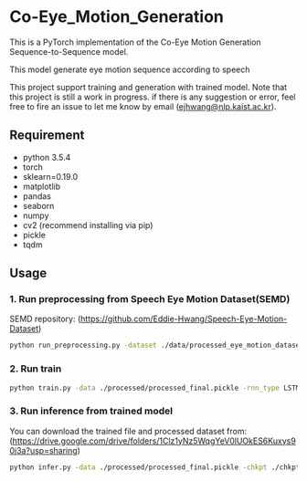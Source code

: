 # Co-Eye_Motion_Generation
This is a PyTorch implementation of the Co-Eye Motion Generation Sequence-to-Sequence model.

This model generate eye motion sequence according to speech

This project support training and generation with trained model. Note that this project is still a work in progress.
if there is any suggestion or error, feel free to fire an issue to let me know by email ([ejhwang@nlp.kaist.ac.kr](mailto:ejhwang@nlp.kaist.ac.kr)).

## Requirement
- python 3.5.4
- torch
- sklearn=0.19.0
- matplotlib
- pandas
- seaborn
- numpy
- cv2 (recommend installing via pip)
- pickle
- tqdm

## Usage

### 1. Run preprocessing from Speech Eye Motion Dataset(SEMD)
SEMD repository: (https://github.com/Eddie-Hwang/Speech-Eye-Motion-Dataset)
```bash
python run_preprocessing.py -dataset ./data/processed_eye_motion_dataset_pca_7.pickle -pretrained_emb ./data/glove.6B.300d.txt -data_size -1 -processed_path ./processed
```

### 2. Run train 
```bash
python train.py -data ./processed/processed_final.pickle -rnn_type LSTM -hidden 200 -n_layers 2 -dropout 0.1 -lr 0.0001 -beta 1.0 -chkpt ./chkpt -save_mode best
```

### 3. Run inference from trained model
You can download the trained file and processed dataset from: (https://drive.google.com/drive/folders/1Clz1yNz5WqgYeV0lUOkES6Kuxys90j3a?usp=sharing) 
```bash
python infer.py -data ./processed/processed_final.pickle -chkpt ./chkpt/eye_model.chkpt -vid_save_path ./output_vid
```


